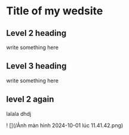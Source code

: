# Title of my wedsite

## Level 2 heading 
write something here

## Level 3 heading
write something here

## level 2 again
lalala dhdj

! [](/Ảnh màn hình 2024-10-01 lúc 11.41.42.png)
